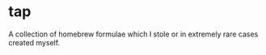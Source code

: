 <h1>tap</h1>
A collection of homebrew formulae which I stole or in extremely rare cases created myself.
